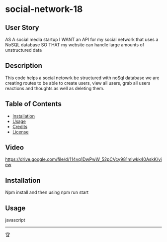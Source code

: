 # social-network-18

## User Story
AS A social media startup
I WANT an API for my social network that uses a NoSQL database
SO THAT my website can handle large amounts of unstructured data

## Description
This code helps a social netowrk be structured with noSql database we are creating routes to be able to create users, view all users, grab all users reactions and thoughts as well as deleting them.


## Table of Contents
- [Installation](#installation)
- [Usage](#usage)
- [Credits](#credits)
- [License](#license)

## Video
https://drive.google.com/file/d/114vq1DwPwW_52pCVcy981miwkk40AskK/view

## Installation
Npm install and then using npm run start


## Usage
javascript



---

🏆 